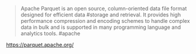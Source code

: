 > Apache Parquet is an open source, column-oriented data file format designed for efficient data #storage and retrieval. It provides high performance compression and encoding schemes to handle complex data in bulk and is supported in many programming language and analytics tools. #apache 

https://parquet.apache.org/